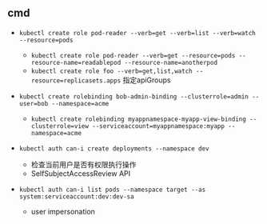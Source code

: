 
## cmd

+ `kubectl create role pod-reader --verb=get --verb=list --verb=watch --resource=pods`
    + `kubectl create role pod-reader --verb=get --resource=pods --resource-name=readablepod --resource-name=anotherpod`
    + `kubectl create role foo --verb=get,list,watch --resource=replicasets.apps` 指定apiGroups

+ `kubectl create rolebinding bob-admin-binding --clusterrole=admin --user=bob --namespace=acme`
    + `kubectl create rolebinding myappnamespace-myapp-view-binding --clusterrole=view --serviceaccount=myappnamespace:myapp --namespace=acme`

+ `kubectl auth can-i create deployments --namespace dev` 
    + 检查当前用户是否有权限执行操作
    + SelfSubjectAccessReview API

+ `kubectl auth can-i list pods --namespace target --as system:serviceaccount:dev:dev-sa`
    + user impersonation
